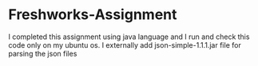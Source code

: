 # Freshworks-Assignment
I completed this assignment using java language and I run and check this code only on my ubuntu os.
I externally add json-simple-1.1.1.jar file for parsing the json files
